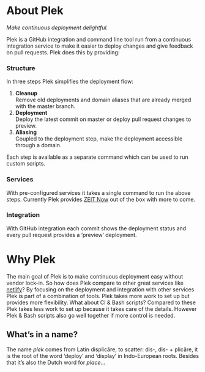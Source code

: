 # About Plek
*Make continuous deployment delightful.*

Plek is a GitHub integration and command line tool run from a continuous integration service to make it easier to deploy changes and give feedback on pull requests. Plek does this by providing:

### Structure
In three steps Plek simplifies the deployment flow:
1. **Cleanup**  
Remove old deployments and domain aliases that are already merged with the master branch.
2. **Deployment**  
Deploy the latest commit on master or deploy pull request changes to preview.  
3. **Aliasing**  
Coupled to the deployment step, make the deployment accessible through a domain.

Each step is available as a separate command which can be used to run custom scripts.

### Services
With pre-configured services it takes a single command to run the above steps. Currently Plek provides [ZEIT Now](https://zeit.co/now) out of the box with more to come.

### Integration
With GitHub integration each commit shows the deployment status and every pull request provides a ‘preview’ deployment.

# Why Plek
The main goal of Plek is to make continuous deployment easy without vendor lock-in. So how does Plek compare to other great services like [netlify](https://www.netlify.com/)? By focusing on the deployment and integration with other services Plek is part of a combination of tools. Plek takes more work to set up but provides more flexibility. What about CI & Bash scripts? Compared to these Plek takes less work to set up because it takes care of the details. However Plek & Bash scripts also go well together if more control is needed.

## What’s in a name?
The name *plek* comes from Latin displicāre, to scatter: dis-, dis- + plicāre, it is the root of the word ‘deploy’ and ‘display’ in Indo-European roots. Besides that it’s also the Dutch word for *place*…
